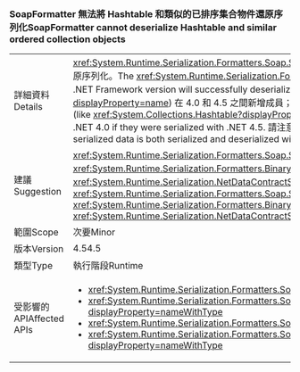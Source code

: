 ### <a name="soapformatter-cannot-deserialize-hashtable-and-similar-ordered-collection-objects"></a><span data-ttu-id="daf6c-101">SoapFormatter 無法將 Hashtable 和類似的已排序集合物件還原序列化</span><span class="sxs-lookup"><span data-stu-id="daf6c-101">SoapFormatter cannot deserialize Hashtable and similar ordered collection objects</span></span>

|   |   |
|---|---|
|<span data-ttu-id="daf6c-102">詳細資料</span><span class="sxs-lookup"><span data-stu-id="daf6c-102">Details</span></span>|<span data-ttu-id="daf6c-103"><xref:System.Runtime.Serialization.Formatters.Soap.SoapFormatter?displayProperty=name> 不保證以某個 .NET Framework 版本序列化的物件，可成功以另一個版本還原序列化。</span><span class="sxs-lookup"><span data-stu-id="daf6c-103">The <xref:System.Runtime.Serialization.Formatters.Soap.SoapFormatter?displayProperty=name> does not guarantee that objects serialized under one .NET Framework version will successfully deserialize under a different version.</span></span> <span data-ttu-id="daf6c-104">具體來說，某些已排序的集合 (例如 <xref:System.Collections.Hashtable?displayProperty=name>) 在 4.0 和 4.5 之間新增成員；如果這些類型的物件以 .NET 4.5 序列化，就無法以 .NET 4.0 還原序列化。</span><span class="sxs-lookup"><span data-stu-id="daf6c-104">Specifically, some ordered collections (like <xref:System.Collections.Hashtable?displayProperty=name>) added members between 4.0 and 4.5 such that objects of these types cannot deserialize with .NET 4.0 if they were serialized with .NET 4.5.</span></span> <span data-ttu-id="daf6c-105">請注意，如果序列化資料以相同的 .NET Framework 版本序列化和還原序列化，就不會發生任何問題。</span><span class="sxs-lookup"><span data-stu-id="daf6c-105">Note that if the serialized data is both serialized and deserialized with the same .NET Framework version, no issue will occur.</span></span>|
|<span data-ttu-id="daf6c-106">建議</span><span class="sxs-lookup"><span data-stu-id="daf6c-106">Suggestion</span></span>|<span data-ttu-id="daf6c-107"><xref:System.Runtime.Serialization.Formatters.Soap.SoapFormatter?displayProperty=name> 應該取代為 <xref:System.Runtime.Serialization.Formatters.Binary.BinaryFormatter?displayProperty=name> 序列化或 <xref:System.Runtime.Serialization.NetDataContractSerializer?displayProperty=name> 應該彈性處理 .NET Framework 變更。</span><span class="sxs-lookup"><span data-stu-id="daf6c-107"><xref:System.Runtime.Serialization.Formatters.Soap.SoapFormatter?displayProperty=name> serialization should be replaced with <xref:System.Runtime.Serialization.Formatters.Binary.BinaryFormatter?displayProperty=name> serialization or <xref:System.Runtime.Serialization.NetDataContractSerializer?displayProperty=name> to be resilient to .NET Framework changes.</span></span>|
|<span data-ttu-id="daf6c-108">範圍</span><span class="sxs-lookup"><span data-stu-id="daf6c-108">Scope</span></span>|<span data-ttu-id="daf6c-109">次要</span><span class="sxs-lookup"><span data-stu-id="daf6c-109">Minor</span></span>|
|<span data-ttu-id="daf6c-110">版本</span><span class="sxs-lookup"><span data-stu-id="daf6c-110">Version</span></span>|<span data-ttu-id="daf6c-111">4.5</span><span class="sxs-lookup"><span data-stu-id="daf6c-111">4.5</span></span>|
|<span data-ttu-id="daf6c-112">類型</span><span class="sxs-lookup"><span data-stu-id="daf6c-112">Type</span></span>|<span data-ttu-id="daf6c-113">執行階段</span><span class="sxs-lookup"><span data-stu-id="daf6c-113">Runtime</span></span>|
|<span data-ttu-id="daf6c-114">受影響的 API</span><span class="sxs-lookup"><span data-stu-id="daf6c-114">Affected APIs</span></span>|<ul><li><xref:System.Runtime.Serialization.Formatters.Soap.SoapFormatter.Serialize(System.IO.Stream,System.Object)?displayProperty=nameWithType></li><li><xref:System.Runtime.Serialization.Formatters.Soap.SoapFormatter.Serialize(System.IO.Stream,System.Object,System.Runtime.Remoting.Messaging.Header[])?displayProperty=nameWithType></li><li><xref:System.Runtime.Serialization.Formatters.Soap.SoapFormatter.Deserialize(System.IO.Stream)?displayProperty=nameWithType></li><li><xref:System.Runtime.Serialization.Formatters.Soap.SoapFormatter.Deserialize(System.IO.Stream,System.Runtime.Remoting.Messaging.HeaderHandler)?displayProperty=nameWithType></li></ul>|

